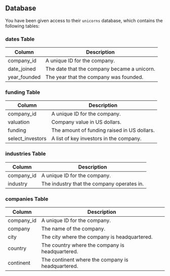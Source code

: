 ## Database
You have been given access to their `unicorns` database, which contains the following tables:

### dates Table
| Column       | Description                                   |
|--------------|-----------------------------------------------|
| company_id   | A unique ID for the company.                  |
| date_joined  | The date that the company became a unicorn.   |
| year_founded | The year that the company was founded.        |

### funding Table
| Column           | Description                                        |
|------------------|----------------------------------------------------|
| company_id       | A unique ID for the company.                       |
| valuation        | Company value in US dollars.                       |
| funding          | The amount of funding raised in US dollars.        |
| select_investors | A list of key investors in the company.            |

### industries Table
| Column       | Description                           |
|--------------|---------------------------------------|
| company_id   | A unique ID for the company.          |
| industry     | The industry that the company operates in. |

### companies Table
| Column       | Description                           |
|--------------|---------------------------------------|
| company_id   | A unique ID for the company.          |
| company      | The name of the company.              |
| city         | The city where the company is headquartered. |
| country      | The country where the company is headquartered. |
| continent    | The continent where the company is headquartered. |
